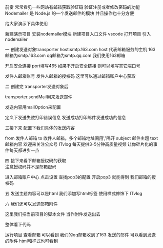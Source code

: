 
前奏
常常看见一些网站有邮箱获取验证码 验证注册或者修改密码的功能
Nodemailer 是 Node.js 的一个发送邮件的模块 并且操作也十分方便

给大家演示下具体使用

新建演示项目
安装nodemailer模块
新建项目入口文件
vscode 打开项目
引入nodemailer


一
创建发送对象transporter
host:smtp.163.com
host 代表邮箱服务的主机 163邮箱为smtp.163.com  qq邮箱为smtp.qq.com   我们使用163邮箱
  
开启安全连接 port填写465
如果不开启安全链接 则可以填写其它端口号


发件人邮箱账号 
发件人邮箱的授权码 这里可以通过邮箱账户中心获取


二
创建完 transporter发送对象后


transporter.sendMail用来发送邮件


发送内容用mailOption来配置

定义下发送失败打印错误信息
发送成功打印邮件发送成功的信息

三接下来
配置下我们具体的发送内容

from 发件人邮箱
to 收件人邮箱，多个邮箱地址间用','隔开
subject 邮件主题
text邮箱内容
欢迎来关注公众号 ITvlog
每天提供3-5分钟高质量视频
让你碎片化的事件每天都进步一点

四
接下来看下邮箱授权码的获取  
注意授权码并不是邮箱密码

进入邮箱账户中心
点击设置
查找pop3的配置
开启pop3 就能得到 我们邮箱的授权码

五
发送主题内容可以是html
我们添加写html标签 
使用样式修饰下  ITvlog

六
我们还可以发送邮箱附件

这里我们把当前项目的脚本文件 当作附件发送出去

整体看下代码

运行项目
查看邮箱
可以看到 我们的qq邮箱收到了163 发送的邮件
可以看到发送的附件
html和样式也可看到


